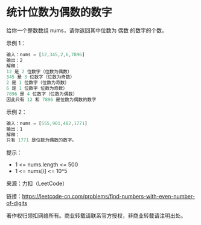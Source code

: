 # 统计位数为偶数的数字

给你一个整数数组 nums，请你返回其中位数为 偶数 的数字的个数。

示例 1：

``` javascript
输入：nums = [12,345,2,6,7896]
输出：2
解释：
12 是 2 位数字（位数为偶数）
345 是 3 位数字（位数为奇数）  
2 是 1 位数字（位数为奇数）
6 是 1 位数字 位数为奇数）
7896 是 4 位数字（位数为偶数）  
因此只有 12 和 7896 是位数为偶数的数字
```

示例 2：

``` javascript
输入：nums = [555,901,482,1771]
输出：1
解释：
只有 1771 是位数为偶数的数字。
```

提示：

- 1 <= nums.length <= 500
- 1 <= nums[i] <= 10^5

来源：力扣（LeetCode）

链接：https://leetcode-cn.com/problems/find-numbers-with-even-number-of-digits

著作权归领扣网络所有。商业转载请联系官方授权，非商业转载请注明出处。
